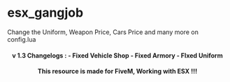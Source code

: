 # esx_gangjob
Change the Uniform, Weapon Price, Cars Price and many more on config.lua 

<h4 align="center">
	v 1.3
	Changelogs :
	- Fixed Vehicle Shop
	- Fixed Armory
	- FIxed Uniform	
</h4>
<h4 align="center">
 This resource is made for FiveM, Working with ESX !!!
</h4>
